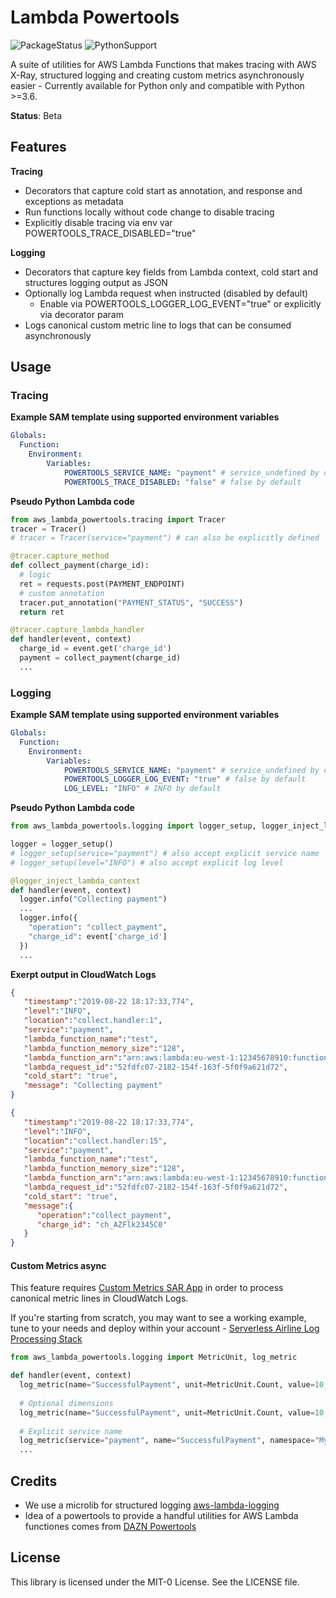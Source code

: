 # Lambda Powertools

![PackageStatus](https://img.shields.io/static/v1?label=status&message=beta&color=blueviolet?style=flat-square) ![PythonSupport](https://img.shields.io/static/v1?label=python&message=3.6%20|%203.7&color=blue?style=flat-square&logo=python)

A suite of utilities for AWS Lambda Functions that makes tracing with AWS X-Ray, structured logging and creating custom metrics asynchronously easier - Currently available for Python only and compatible with Python >=3.6.

**Status**: Beta

## Features

**Tracing**

* Decorators that capture cold start as annotation, and response and exceptions as metadata
* Run functions locally without code change to disable tracing
* Explicitly disable tracing via env var POWERTOOLS_TRACE_DISABLED="true"

**Logging**

* Decorators that capture key fields from Lambda context, cold start and structures logging output as JSON
* Optionally log Lambda request when instructed (disabled by default)
    - Enable via POWERTOOLS_LOGGER_LOG_EVENT="true" or explicitly via decorator param
* Logs canonical custom metric line to logs that can be consumed asynchronously

## Usage

### Tracing

**Example SAM template using supported environment variables**

```yaml
Globals:
  Function:
    Environment:
        Variables:
            POWERTOOLS_SERVICE_NAME: "payment" # service_undefined by default
            POWERTOOLS_TRACE_DISABLED: "false" # false by default
```

**Pseudo Python Lambda code**

```python
from aws_lambda_powertools.tracing import Tracer
tracer = Tracer()
# tracer = Tracer(service="payment") # can also be explicitly defined

@tracer.capture_method
def collect_payment(charge_id):
  # logic
  ret = requests.post(PAYMENT_ENDPOINT)
  # custom annotation
  tracer.put_annotation("PAYMENT_STATUS", "SUCCESS")
  return ret

@tracer.capture_lambda_handler
def handler(event, context)
  charge_id = event.get('charge_id')
  payment = collect_payment(charge_id)
  ...
```


### Logging

**Example SAM template using supported environment variables**

```yaml
Globals:
  Function:
    Environment:
        Variables:
            POWERTOOLS_SERVICE_NAME: "payment" # service_undefined by default
            POWERTOOLS_LOGGER_LOG_EVENT: "true" # false by default
            LOG_LEVEL: "INFO" # INFO by default
```

**Pseudo Python Lambda code**

```python
from aws_lambda_powertools.logging import logger_setup, logger_inject_lambda_context

logger = logger_setup()  
# logger_setup(service="payment") # also accept explicit service name
# logger_setup(level="INFO") # also accept explicit log level

@logger_inject_lambda_context
def handler(event, context)
  logger.info("Collecting payment")
  ...
  logger.info({
    "operation": "collect_payment",
    "charge_id": event['charge_id']
  })
  ...
```

**Exerpt output in CloudWatch Logs**

```json
{  
   "timestamp":"2019-08-22 18:17:33,774",
   "level":"INFO",
   "location":"collect.handler:1",
   "service":"payment",
   "lambda_function_name":"test",
   "lambda_function_memory_size":"128",
   "lambda_function_arn":"arn:aws:lambda:eu-west-1:12345678910:function:test",
   "lambda_request_id":"52fdfc07-2182-154f-163f-5f0f9a621d72",
   "cold_start": "true",
   "message": "Collecting payment"
}

{  
   "timestamp":"2019-08-22 18:17:33,774",
   "level":"INFO",
   "location":"collect.handler:15",
   "service":"payment",
   "lambda_function_name":"test",
   "lambda_function_memory_size":"128",
   "lambda_function_arn":"arn:aws:lambda:eu-west-1:12345678910:function:test",
   "lambda_request_id":"52fdfc07-2182-154f-163f-5f0f9a621d72",
   "cold_start": "true",
   "message":{  
      "operation":"collect_payment",
      "charge_id": "ch_AZFlk2345C0"
   }
}
```

#### Custom Metrics async

This feature requires [Custom Metrics SAR App](https://serverlessrepo.aws.amazon.com/applications/arn:aws:serverlessrepo:us-east-1:374852340823:applications~async-custom-metrics) in order to process canonical metric lines in CloudWatch Logs. 

If you're starting from scratch, you may want to see a working example, tune to your needs and deploy within your account - [Serverless Airline Log Processing Stack](https://github.com/aws-samples/aws-serverless-airline-booking/blob/develop/src/backend/log-processing/template.yaml)

```python
from aws_lambda_powertools.logging import MetricUnit, log_metric

def handler(event, context)
  log_metric(name="SuccessfulPayment", unit=MetricUnit.Count, value=10, namespace="MyApplication")
  
  # Optional dimensions
  log_metric(name="SuccessfulPayment", unit=MetricUnit.Count, value=10, namespace="MyApplication", customer_id="123-abc", charge_id="abc-123")
  
  # Explicit service name
  log_metric(service="payment", name="SuccessfulPayment", namespace="MyApplication".....)
  ...
```

## Credits

* We use a microlib for structured logging [aws-lambda-logging](https://gitlab.com/hadrien/aws_lambda_logging)
* Idea of a powertools to provide a handful utilities for AWS Lambda functiones comes from [DAZN Powertools](https://github.com/getndazn/dazn-lambda-powertools/)

## License

This library is licensed under the MIT-0 License. See the LICENSE file.
